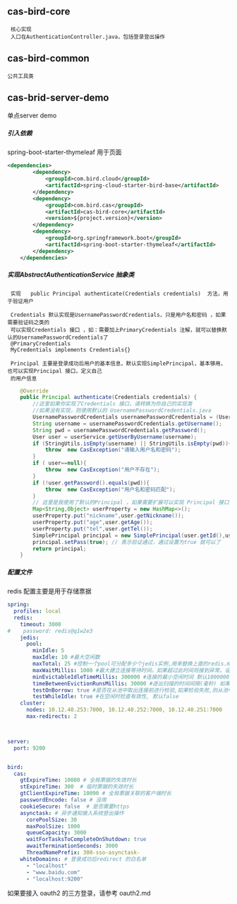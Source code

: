 


## cas-bird-core
     核心实现
     入口在AuthenticationController.java，包括登录登出操作
     
## cas-bird-common
    公共工具类

##   cas-brid-server-demo

单点server demo       
##### 引入依赖  
 spring-boot-starter-thymeleaf 用于页面 
```xml
<dependencies>
        <dependency>
            <groupId>com.bird.cloud</groupId>
            <artifactId>spring-cloud-starter-bird-base</artifactId>
        </dependency>
        <dependency>
            <groupId>com.bird.cas</groupId>
            <artifactId>cas-bird-core</artifactId>
            <version>${project.version}</version>
        </dependency>
        <dependency>
            <groupId>org.springframework.boot</groupId>
            <artifactId>spring-boot-starter-thymeleaf</artifactId>
        </dependency>
    </dependencies>
```
##### 实现AbstractAuthenticationService 抽象类
     实现   public Principal authenticate(Credentials credentials)  方法，用于验证用户
     
     Credentials 默认实现是UsernamePasswordCredentials，只是用户名和密码 ，如果需要验证码之类的
     可以实现Credentials 接口 ，如：需要加上PrimaryCredentials 注解，就可以替换默认的UsernamePasswordCredentials了
     @PrimaryCredentials
     MyCredentials implements Credentials{}
     
     Principal 主要是登录成功后用户的基本信息，默认实现SimplePrincipal，基本够用，也可以实现Principal 接口，定义自己
     的用户信息
     
```java
    @Override
    public Principal authenticate(Credentials credentials) {
        //这里如果你实现了Credentials 接口，请转换为你自己的实现类
        //如果没有实现，则使用默认的 UsernamePasswordCredentials.java
        UsernamePasswordCredentials usernamePasswordCredentials = (UsernamePasswordCredentials)credentials;
        String username = usernamePasswordCredentials.getUsername();
        String pwd = usernamePasswordCredentials.getPassword();
        User user = userService.getUserByUsername(username);
        if (StringUtils.isEmpty(username) || StringUtils.isEmpty(pwd)){
            throw  new CasException("请输入用户名和密码");
        }
        if ( user==null){
            throw  new CasException("用户不存在");
        }
        if (!user.getPassword().equals(pwd)){
            throw  new CasException("用户名和密码匹配");
        }
        // 这里是我使用了默认的Principal ，如果需要扩展可以实现 Principal 接口
        Map<String,Object> userProperty = new HashMap<>();
        userProperty.put("nickname",user.getNickname());
        userProperty.put("age",user.getAge());
        userProperty.put("tel",user.getTel());
        SimplePrincipal principal = new SimplePrincipal(user.getId(),userProperty);
        principal.setPass(true); // 表示验证通过，通过设置为true 就可以了
        return principal;
    }
```

##### 配置文件

redis 配置主要是用于存储票据


```yaml
spring:
  profiles: local
  redis:
    timeout: 3000
#    password: redis@q1w2e3
    jedis:
      pool:
        minIdle: 5
        maxIdle: 10 #最大空闲数
        maxTotal: 25 #控制一个pool可分配多少个jedis实例,用来替换上面的redis.maxActive,如果是jedis 2.4以后用该属性
        maxWaitMillis: 1000 #最大建立连接等待时间。如果超过此时间将接到异常。设为-1表示无限制。
        minEvictableIdleTimeMillis: 300000 #连接的最小空闲时间 默认1800000毫秒(30分钟)
        timeBetweenEvictionRunsMillis: 30000 #逐出扫描的时间间隔(毫秒) 如果为负数,则不运行逐出线程, 默认-1
        testOnBorrow: true #是否在从池中取出连接前进行检验,如果检验失败,则从池中去除连接并尝试取出另一个
        testWhileIdle: true #在空闲时检查有效性, 默认false
    cluster:
      nodes: 10.12.40.253:7000, 10.12.40.252:7000, 10.12.40.251:7000
      max-redirects: 2



server:
  port: 9200


bird:
  cas:
    gtExpireTime: 10080 # 全局票据的失效时长
    stExpireTime: 300  # 临时票据的失效时长
    gtClientExpireTime: 10090 # 全局票据关联的客户端时长
    passwordEncode: false # 没用
    cookieSecure: false  # 是否需要https
    asynctask: # 异步通知接入系统登出操作
      corePoolSize: 30
      maxPoolSize: 1000
      queueCapacity: 3000
      waitForTasksToCompleteOnShutdown: true
      awaitTerminationSeconds: 3000
      ThreadNamePrefix: 300-sso-asynctask-
    whiteDomains: # 登录成功后redirect 的白名单
      - "localhost"
      - "www.baidu.com"
      - "localhost:9200"
```


如果要接入 oauth2 的三方登录，请参考  oauth2.md 